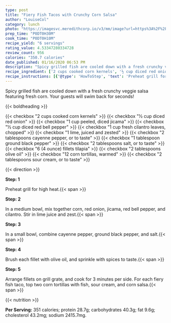 ```yaml
---
type: post
title: "Fiery Fish Tacos with Crunchy Corn Salsa"
author: "LouiseCol"
category: lunch
photo: "https://imagesvc.meredithcorp.io/v3/mm/image?url=https%3A%2F%2Fimages.media-allrecipes.com%2Fuserphotos%2F289814.jpg"
prep_time: "P0DT0H30M"
cook_time: "P0DT0H10M"
recipe_yield: "6 servings"
rating_value: 4.53347280334728
review_count: 956
calories: "350.7 calories"
date_published: 01/16/2020 06:53 PM
description: "Spicy grilled fish are cooled down with a fresh crunchy veggie salsa featuring fresh corn. Your guests will swim back for seconds!"
recipe_ingredient: ['2 cups cooked corn kernels', '½ cup diced red onion', '1 cup peeled, diced jicama', '½ cup diced red bell pepper', '1 cup fresh cilantro leaves, chopped', '1 lime, juiced and zested', '2 tablespoons cayenne pepper, or to taste', '1 tablespoon ground black pepper', '2 tablespoons salt, or to taste', '6 (4 ounce) fillets tilapia', '2 tablespoons olive oil', '12 corn tortillas, warmed', '2 tablespoons sour cream, or to taste']
recipe_instructions: [{'@type': 'HowToStep', 'text': 'Preheat grill for high heat.\n'}, {'@type': 'HowToStep', 'text': 'In a medium bowl, mix together corn, red onion, jicama, red bell pepper, and cilantro. Stir in lime juice and zest.\n'}, {'@type': 'HowToStep', 'text': 'In a small bowl, combine cayenne pepper, ground black pepper, and salt.\n'}, {'@type': 'HowToStep', 'text': 'Brush each fillet with olive oil, and sprinkle with spices to taste.\n'}, {'@type': 'HowToStep', 'text': 'Arrange fillets on grill grate, and cook for 3 minutes per side. For each fiery fish taco, top two corn tortillas with fish, sour cream, and corn salsa.\n'}]
---
```


Spicy grilled fish are cooled down with a fresh crunchy veggie salsa featuring fresh corn. Your guests will swim back for seconds! 

{{< boldheading >}}

{{< checkbox "2 cups cooked corn kernels" >}}
{{< checkbox "½ cup diced red onion" >}}
{{< checkbox "1 cup peeled, diced jicama" >}}
{{< checkbox "½ cup diced red bell pepper" >}}
{{< checkbox "1 cup fresh cilantro leaves, chopped" >}}
{{< checkbox "1  lime, juiced and zested" >}}
{{< checkbox "2 tablespoons cayenne pepper, or to taste" >}}
{{< checkbox "1 tablespoon ground black pepper" >}}
{{< checkbox "2 tablespoons salt, or to taste" >}}
{{< checkbox "6 (4 ounce) fillets tilapia" >}}
{{< checkbox "2 tablespoons olive oil" >}}
{{< checkbox "12  corn tortillas, warmed" >}}
{{< checkbox "2 tablespoons sour cream, or to taste" >}}


{{< direction >}}

**Step: 1**

Preheat grill for high heat.{{< span >}}

**Step: 2**

In a medium bowl, mix together corn, red onion, jicama, red bell pepper, and cilantro. Stir in lime juice and zest.{{< span >}}

**Step: 3**

In a small bowl, combine cayenne pepper, ground black pepper, and salt.{{< span >}}

**Step: 4**

Brush each fillet with olive oil, and sprinkle with spices to taste.{{< span >}}

**Step: 5**

Arrange fillets on grill grate, and cook for 3 minutes per side. For each fiery fish taco, top two corn tortillas with fish, sour cream, and corn salsa.{{< span >}}

{{< nutrition >}}

**Per Serving:** 351 calories; protein 28.7g; carbohydrates 40.3g; fat 9.6g; cholesterol 43.2mg; sodium 2415.7mg.